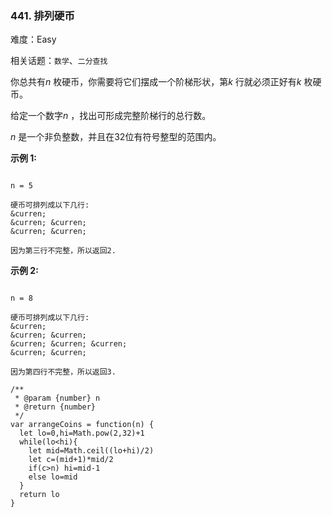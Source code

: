 ### 441. 排列硬币

难度：Easy

相关话题：`数学`、`二分查找`

你总共有*n* 枚硬币，你需要将它们摆成一个阶梯形状，第*k* 行就必须正好有*k* 枚硬币。



给定一个数字*n* ，找出可形成完整阶梯行的总行数。



*n* 是一个非负整数，并且在32位有符号整型的范围内。



**示例 1:** 



```

n = 5

硬币可排列成以下几行:
&curren;
&curren; &curren;
&curren; &curren;

因为第三行不完整，所以返回2.
```


**示例 2:** 



```

n = 8

硬币可排列成以下几行:
&curren;
&curren; &curren;
&curren; &curren; &curren;
&curren; &curren;

因为第四行不完整，所以返回3.
```

```
/**
 * @param {number} n
 * @return {number}
 */
var arrangeCoins = function(n) {
  let lo=0,hi=Math.pow(2,32)+1
  while(lo<hi){
    let mid=Math.ceil((lo+hi)/2)
    let c=(mid+1)*mid/2
    if(c>n) hi=mid-1
    else lo=mid
  }
  return lo
}
```


